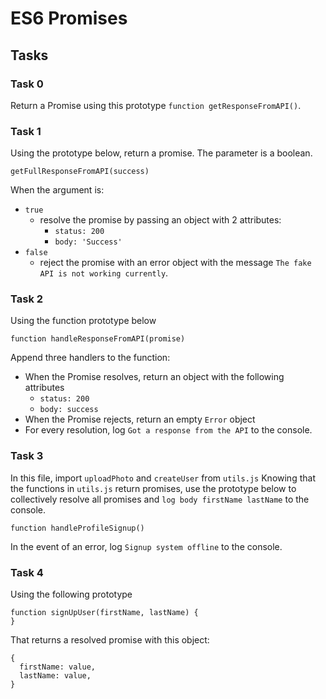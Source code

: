 # ES6 Promises

## Tasks

### Task 0
Return a Promise using this prototype `function getResponseFromAPI()`.

### Task 1
Using the prototype below, return a promise. The parameter is a boolean.
```
getFullResponseFromAPI(success)
```
When the argument is:
- `true`
	- resolve the promise by passing an object with 2 attributes:
		- `status: 200`
		- `body: 'Success'`
- `false`
	- reject the promise with an error object with the message `The fake API is not working currently`.

### Task 2
Using the function prototype below
```
function handleResponseFromAPI(promise)
```
Append three handlers to the function:
- When the Promise resolves, return an object with the following attributes
	- `status: 200`
	- `body: success`
- When the Promise rejects, return an empty `Error` object
- For every resolution, log `Got a response from the API` to the console.

### Task 3
In this file, import `uploadPhoto` and `createUser` from `utils.js`
Knowing that the functions in `utils.js` return promises, use the prototype below to collectively resolve all promises and `log body firstName lastName` to the console.
```
function handleProfileSignup()
```
In the event of an error, log `Signup system offline` to the console.

### Task 4
Using the following prototype
```
function signUpUser(firstName, lastName) {
}
```
That returns a resolved promise with this object:
```
{
  firstName: value,
  lastName: value,
}
```
